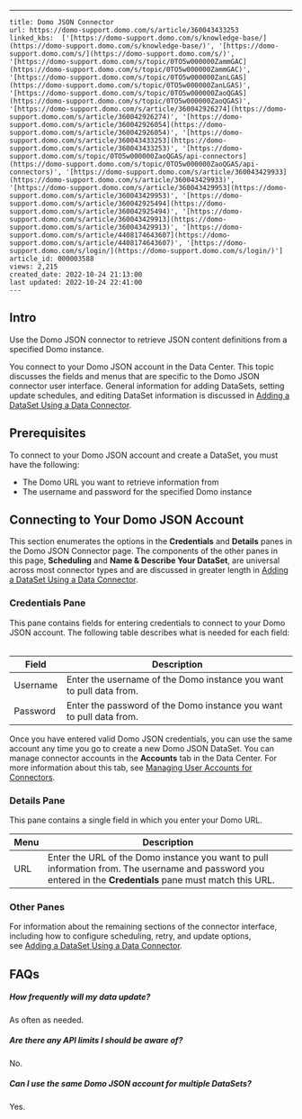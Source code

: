 ---
    title: Domo JSON Connector
    url: https://domo-support.domo.com/s/article/360043433253
    linked_kbs:  ['[https://domo-support.domo.com/s/knowledge-base/](https://domo-support.domo.com/s/knowledge-base/)', '[https://domo-support.domo.com/s/](https://domo-support.domo.com/s/)', '[https://domo-support.domo.com/s/topic/0TO5w000000ZammGAC](https://domo-support.domo.com/s/topic/0TO5w000000ZammGAC)', '[https://domo-support.domo.com/s/topic/0TO5w000000ZanLGAS](https://domo-support.domo.com/s/topic/0TO5w000000ZanLGAS)', '[https://domo-support.domo.com/s/topic/0TO5w000000ZaoQGAS](https://domo-support.domo.com/s/topic/0TO5w000000ZaoQGAS)', '[https://domo-support.domo.com/s/article/360042926274](https://domo-support.domo.com/s/article/360042926274)', '[https://domo-support.domo.com/s/article/360042926054](https://domo-support.domo.com/s/article/360042926054)', '[https://domo-support.domo.com/s/article/360043433253](https://domo-support.domo.com/s/article/360043433253)', '[https://domo-support.domo.com/s/topic/0TO5w000000ZaoQGAS/api-connectors](https://domo-support.domo.com/s/topic/0TO5w000000ZaoQGAS/api-connectors)', '[https://domo-support.domo.com/s/article/360043429933](https://domo-support.domo.com/s/article/360043429933)', '[https://domo-support.domo.com/s/article/360043429953](https://domo-support.domo.com/s/article/360043429953)', '[https://domo-support.domo.com/s/article/360042925494](https://domo-support.domo.com/s/article/360042925494)', '[https://domo-support.domo.com/s/article/360043429913](https://domo-support.domo.com/s/article/360043429913)', '[https://domo-support.domo.com/s/article/4408174643607](https://domo-support.domo.com/s/article/4408174643607)', '[https://domo-support.domo.com/s/login/](https://domo-support.domo.com/s/login/)']
    article_id: 000003588
    views: 2,215
    created_date: 2022-10-24 21:13:00
    last updated: 2022-10-24 22:41:00
    ---



Intro
-----


Use the Domo JSON connector to retrieve JSON content definitions from a specified Domo instance. 


You connect to your Domo JSON account in the Data Center. This topic discusses the fields and menus that are specific to the Domo JSON connector user interface. General information for adding DataSets, setting update schedules, and editing DataSet information is discussed in [Adding a DataSet Using a Data Connector](/s/article/360042926274 "Adding a DataSet Using a Data Connector").


Prerequisites
-------------


To connect to your Domo JSON account and create a DataSet, you must have the following:


* The Domo URL you want to retrieve information from
* The username and password for the specified Domo instance


Connecting to Your Domo JSON Account
------------------------------------


This section enumerates the options in the **Credentials** and **Details** panes in the Domo JSON Connector page. The components of the other panes in this page, **Scheduling** and **Name & Describe Your DataSet**, are universal across most connector types and are discussed in greater length in [Adding a DataSet Using a Data Connector](/s/article/360042926274 "Adding a DataSet Using a Data Connector").


### Credentials Pane


This pane contains fields for entering credentials to connect to your Domo JSON account. The following table describes what is needed for each field:  




| Field | Description |
| --- | --- |
| Username | Enter the username of the Domo instance you want to pull data from. |
| Password | Enter the password of the Domo instance you want to pull data from. |


Once you have entered valid Domo JSON credentials, you can use the same account any time you go to create a new Domo JSON DataSet. You can manage connector accounts in the **Accounts** tab in the Data Center. For more information about this tab, see [Managing User Accounts for Connectors](/s/article/360042926054 "Managing User Accounts for Connectors").


### Details Pane


This pane contains a single field in which you enter your Domo URL.




| Menu | Description |
| --- | --- |
| URL | Enter the URL of the Domo instance you want to pull information from. The username and password you entered in the **Credentials** pane must match this URL. |


### Other Panes


For information about the remaining sections of the connector interface, including how to configure scheduling, retry, and update options, see [Adding a DataSet Using a Data Connector](/s/article/360042926274 "Adding a DataSet Using a Data Connector").


FAQs
----


##### How frequently will my data update?


As often as needed.


##### Are there any API limits I should be aware of?


No.


##### Can I use the same Domo JSON account for multiple DataSets?


Yes.


